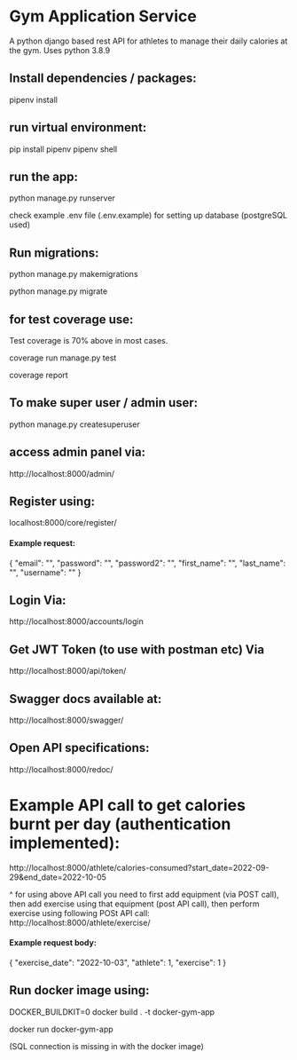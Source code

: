 # Gym Application Service
A python django based rest API for athletes to manage their daily calories at the gym. Uses python 3.8.9

## Install dependencies / packages:

pipenv install

## run virtual environment:
pip install pipenv
pipenv shell

## run the app:
python manage.py runserver

check example .env file (.env.example) for setting up database (postgreSQL used)

## Run migrations:

python manage.py makemigrations

python manage.py migrate

## for test coverage use:

Test coverage is 70% above in most cases.

coverage run manage.py test

coverage report

## To make super user / admin user:
python manage.py createsuperuser

## access admin panel via:
http://localhost:8000/admin/

## Register using:

localhost:8000/core/register/

#### Example request:

{
    "email": "",
    "password": "",
    "password2": "",
    "first_name": "",
    "last_name": "",
    "username": ""
}

## Login Via:
http://localhost:8000/accounts/login

## Get JWT Token (to use with postman etc) Via
http://localhost:8000/api/token/

## Swagger docs available at:
http://localhost:8000/swagger/

## Open API specifications:
http://localhost:8000/redoc/

# Example API call to get calories burnt per day (authentication implemented):
http://localhost:8000/athlete/calories-consumed?start_date=2022-09-29&end_date=2022-10-05

^ for using above API call you need to first add equipment (via POST call), then add exercise using that equipment (post API call), then perform exercise using following POSt API call:
http://localhost:8000/athlete/exercise/

#### Example request body:

{
  "exercise_date": "2022-10-03",
  "athlete": 1,
  "exercise": 1
}

## Run docker image using:

DOCKER_BUILDKIT=0  docker build . -t docker-gym-app

docker run docker-gym-app

(SQL connection is missing in with the docker image)
